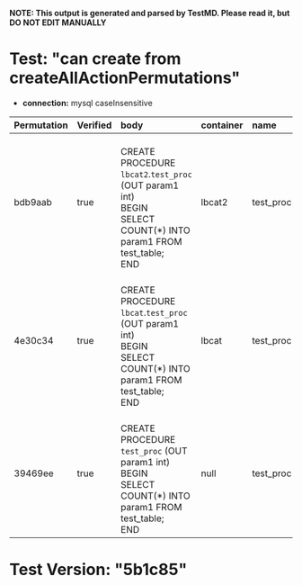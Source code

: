 **NOTE: This output is generated and parsed by TestMD. Please read it, but DO NOT EDIT MANUALLY**

# Test: "can create from createAllActionPermutations" #

- **connection:** mysql caseInsensitive

| Permutation | Verified | body                                                                                                                | container | name      | OPERATIONS
| :---------- | :------- | :------------------------------------------------------------------------------------------------------------------ | :-------- | :-------- | :------
| bdb9aab     | true     | <br>CREATE PROCEDURE `lbcat2`.`test_proc` (OUT param1 int)<br>BEGIN<br>    SELECT COUNT(*) INTO param1 FROM test_table;<br>END<br> | lbcat2    | test_proc | **plan**: CREATE PROCEDURE `lbcat2`.`test_proc` (OUT param1 int)<br>BEGIN<br>    SELECT COUNT(*) INTO param1 FROM test_table;<br>END
| 4e30c34     | true     | <br>CREATE PROCEDURE `lbcat`.`test_proc` (OUT param1 int)<br>BEGIN<br>    SELECT COUNT(*) INTO param1 FROM test_table;<br>END<br> | lbcat     | test_proc | **plan**: CREATE PROCEDURE `lbcat`.`test_proc` (OUT param1 int)<br>BEGIN<br>    SELECT COUNT(*) INTO param1 FROM test_table;<br>END
| 39469ee     | true     | <br>CREATE PROCEDURE `test_proc` (OUT param1 int)<br>BEGIN<br>    SELECT COUNT(*) INTO param1 FROM test_table;<br>END<br> | null      | test_proc | **plan**: CREATE PROCEDURE `test_proc` (OUT param1 int)<br>BEGIN<br>    SELECT COUNT(*) INTO param1 FROM test_table;<br>END

# Test Version: "5b1c85" #